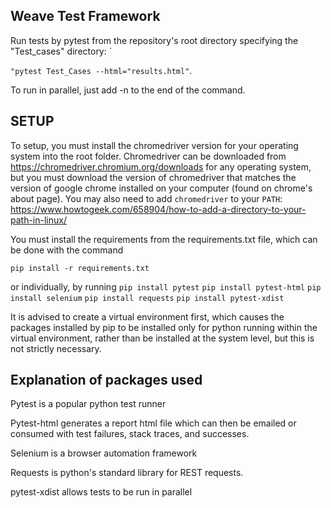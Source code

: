 ## Weave Test Framework

Run tests by pytest from the repository's root directory specifying the "Test_cases" directory: `

```"pytest Test_Cases --html="results.html"```.

To run in parallel, just add -n <number of parallel tests to run> to the end of the command. 

## SETUP
To setup, you must install the chromedriver version for your operating system into the root folder. Chromedriver can be downloaded from https://chromedriver.chromium.org/downloads for any operating system, but you must download the version of chromedriver that matches the version of google chrome installed on your computer (found on chrome's about page). You may also need to add `chromedriver` to your `PATH`: https://www.howtogeek.com/658904/how-to-add-a-directory-to-your-path-in-linux/

You must install the requirements from the requirements.txt file, which can be done with the command

```pip install -r requirements.txt```

or individually, by running 
```pip install pytest```
```pip install pytest-html```
```pip install selenium```
```pip install requests```
```pip install pytest-xdist```


It is advised to create a virtual environment first, which causes the packages installed by pip to be installed only for python running within the virtual environment, rather than be installed at the system level, but this is not strictly necessary. 


## Explanation of packages used

Pytest is a popular python test runner

Pytest-html generates a report html file which can then be emailed or consumed with test failures, stack traces, and successes.

Selenium is a browser automation framework

Requests is python's standard library for REST requests.

pytest-xdist allows tests to be run in parallel


